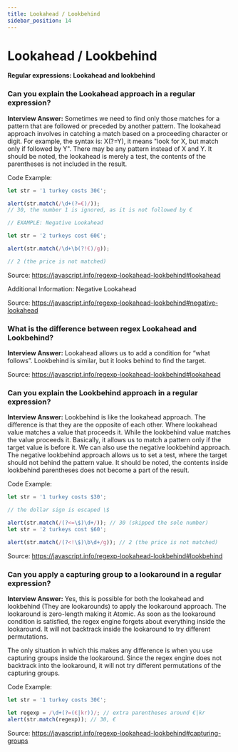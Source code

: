 ```yaml
---
title: Lookahead / Lookbehind
sidebar_position: 14
---
```


# Lookahead / Lookbehind

**Regular expressions: Lookahead and lookbehind**

### Can you explain the Lookahead approach in a regular expression?

**Interview Answer:** Sometimes we need to find only those matches for a pattern that are followed or preceded by another pattern. The lookahead approach involves in catching a match based on a proceeding character or digit. For example, the syntax is: X(?=Y), it means "look for X, but match only if followed by Y". There may be any pattern instead of X and Y. It should be noted, the lookahead is merely a test, the contents of the parentheses is not included in the result.

Code Example:

```js
let str = '1 turkey costs 30€';

alert(str.match(/\d+(?=€)/));
// 30, the number 1 is ignored, as it is not followed by €

// EXAMPLE: Negative Lookahead

let str = '2 turkeys cost 60€';

alert(str.match(/\d+\b(?!€)/g));

// 2 (the price is not matched)
```

Source: <https://javascript.info/regexp-lookahead-lookbehind#lookahead>

Additional Information: Negative Lookahead

Source: <https://javascript.info/regexp-lookahead-lookbehind#negative-lookahead>

### What is the difference between regex Lookahead and Lookbehind?

**Interview Answer:** Lookahead allows us to add a condition for “what follows”. Lookbehind is similar, but it looks behind to find the target.

Source: <https://javascript.info/regexp-lookahead-lookbehind#lookahead>

### Can you explain the Lookbehind approach in a regular expression?

**Interview Answer:** Lookbehind is like the lookahead approach. The difference is that they are the opposite of each other. Where lookahead value matches a value that proceeds it. While the lookbehind value matches the value proceeds it. Basically, it allows us to match a pattern only if the target value is before it. We can also use the negative lookbehind approach. The negative lookbehind approach allows us to set a test, where the target should not behind the pattern value. It should be noted, the contents inside lookbehind parentheses does not become a part of the result.

Code Example:

```js
let str = '1 turkey costs $30';

// the dollar sign is escaped \$

alert(str.match(/(?<=\$)\d+/)); // 30 (skipped the sole number)
let str = '2 turkeys cost $60';

alert(str.match(/(?<!\$)\b\d+/g)); // 2 (the price is not matched)
```

Source: <https://javascript.info/regexp-lookahead-lookbehind#lookbehind>

### Can you apply a capturing group to a lookaround in a regular expression?

**Interview Answer:** Yes, this is possible for both the lookahead and lookbehind (They are lookarounds) to apply the lookaround approach. The lookaround is zero-length making it Atomic. As soon as the lookaround condition is satisfied, the regex engine forgets about everything inside the lookaround. It will not backtrack inside the lookaround to try different permutations.

The only situation in which this makes any difference is when you use capturing groups inside the lookaround. Since the regex engine does not backtrack into the lookaround, it will not try different permutations of the capturing groups.

Code Example:

```js
let str = '1 turkey costs 30€';

let regexp = /\d+(?=(€|kr))/; // extra parentheses around €|kr
alert(str.match(regexp)); // 30, €
```

Source: <https://javascript.info/regexp-lookahead-lookbehind#capturing-groups>
